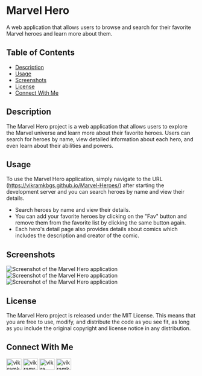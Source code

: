 # Marvel Hero

A web application that allows users to browse and search for their favorite Marvel heroes and learn more about them.

## Table of Contents
- [Description](#description)
- [Usage](#usage)
- [Screenshots](#screenshots)
- [License](#license)
- [Connect With Me](#connect-with-me)

## Description
The Marvel Hero project is a web application that allows users to explore the Marvel universe and learn more about their favorite heroes. Users can search for heroes by name, view detailed information about each hero, and even learn about their abilities and powers.

## Usage
To use the Marvel Hero application, simply navigate to the URL (https://vikramkbgs.github.io/Marvel-Heroes/) after starting the development server and you can search heroes by name and view their details.

- Search heroes by name and view their details.
- You can add your favorite heroes by clicking on the "Fav" button and remove them from the favorite list by clicking the same button again.
- Each hero's detail page also provides details about comics which includes the description and creator of the comic.

## Screenshots
![Screenshot of the Marvel Hero application](homePage.png)
![Screenshot of the Marvel Hero application](favPage.png)
![Screenshot of the Marvel Hero application](comics.png)

## License
The Marvel Hero project is released under the MIT License. This means that you are free to use, modify, and distribute the code as you see fit, as long as you include the original copyright and license notice in any distribution.

## Connect With Me
<a href="https://linkedin.com/in/vikramkbgs" target="blank"><img align="center" src="https://raw.githubusercontent.com/rahuldkjain/github-profile-readme-generator/master/src/images/icons/Social/linked-in-alt.svg" alt="vikramkbgs" height="30" width="40" /></a>
<a href="https://instagram.com/vikramroy_123" target="blank"><img align="center" src="https://raw.githubusercontent.com/rahuldkjain/github-profile-readme-generator/master/src/images/icons/Social/instagram.svg" alt="vikramroy_123" height="30" width="40" /></a>
<a href="https://www.codechef.com/users/vikra" target="blank"><img align="center" src="https://cdn.jsdelivr.net/npm/simple-icons@3.1.0/icons/codechef.svg" alt="vikra" height="30" width="40" /></a>
<a href="https://www.hackerrank.com/vikramkbgs" target="blank"><img align="center" src="https://raw.githubusercontent.com/rahuldkjain/github-profile-readme-generator/master/src/images/icons/Social/hackerrank.svg" alt="vikramkbgs" height="30" width="40" /></a>

